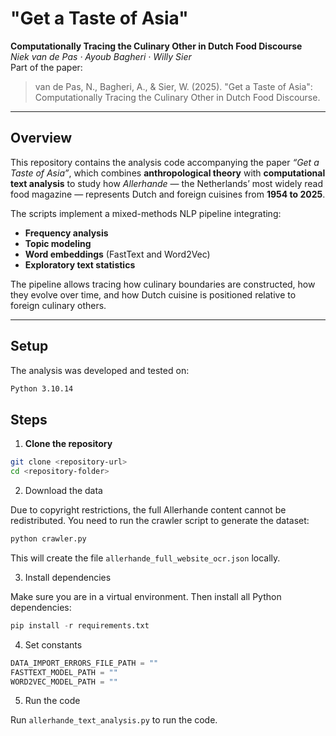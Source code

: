 # "Get a Taste of Asia"  
**Computationally Tracing the Culinary Other in Dutch Food Discourse**  
*Niek van de Pas · Ayoub Bagheri · Willy Sier*  
Part of the paper:  
> van de Pas, N., Bagheri, A., & Sier, W. (2025). "Get a Taste of Asia": Computationally Tracing the Culinary Other in Dutch Food Discourse.  

---

## Overview

This repository contains the analysis code accompanying the paper *“Get a Taste of Asia”*, which combines **anthropological theory** with **computational text analysis** to study how *Allerhande* — the Netherlands’ most widely read food magazine — represents Dutch and foreign cuisines from **1954 to 2025**.

The scripts implement a mixed-methods NLP pipeline integrating:
- **Frequency analysis**
- **Topic modeling**
- **Word embeddings** (FastText and Word2Vec)
- **Exploratory text statistics**

The pipeline allows tracing how culinary boundaries are constructed, how they evolve over time, and how Dutch cuisine is positioned relative to foreign culinary others.

---

## Setup

The analysis was developed and tested on:

```bash
Python 3.10.14
```

## Steps

1. **Clone the repository**

```bash
git clone <repository-url>
cd <repository-folder>
```

2.	Download the data

Due to copyright restrictions, the full Allerhande content cannot be redistributed. You need to run the crawler script to generate the dataset:

```bash
python crawler.py
```

This will create the file `allerhande_full_website_ocr.json` locally.

3.	Install dependencies

Make sure you are in a virtual environment. Then install all Python dependencies:

```python
pip install -r requirements.txt
```

4.	Set constants

```python
DATA_IMPORT_ERRORS_FILE_PATH = ""
FASTTEXT_MODEL_PATH = ""
WORD2VEC_MODEL_PATH = ""
```

5. Run the code

Run `allerhande_text_analysis.py` to run the code.
